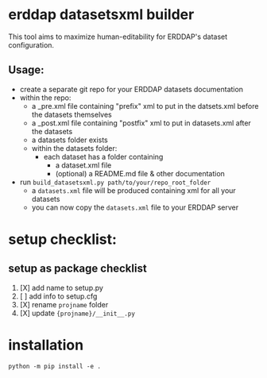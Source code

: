 # erddap datasetsxml builder

This tool aims to maximize human-editability for ERDDAP's dataset configuration.

## Usage:
* create a separate git repo for your ERDDAP datasets documentation
* within the repo:
  * a _pre.xml file containing "prefix" xml to put in the datsets.xml before the datasets themselves
  * a _post.xml file containing "postfix" xml to put in datasets.xml after the datasets
  * a datasets folder exists
  * within the datasets folder:
    * each dataset has a folder containing
      * a dataset.xml file
      * (optional) a README.md file & other documentation
* run `build_datasetsxml.py path/to/your/repo_root_folder`
  * a `datasets.xml` file will be produced containing xml for all your datasets
  * you can now copy the `datasets.xml` file to your ERDDAP server

# setup checklist:
## setup as package checklist
1. [X] add name to setup.py
2. [ ] add info to setup.cfg
3. [X] rename `projname` folder
4. [X] update `{projname}/__init__.py`

# installation

```
python -m pip install -e .
````
